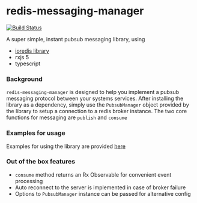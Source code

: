 # redis-messaging-manager

[![Build Status](https://travis-ci.org/tomyitav/redis-messaging-manager.svg?branch=master)](https://travis-ci.org/tomyitav/redis-messaging-manager)

A super simple, instant pubsub messaging library, using
 
+ [ioredis library](https://github.com/luin/ioredis)
+ rxjs 5
+ typescript

### Background

`redis-messaging-manager` is designed to help you implement a pubsub
messaging protocol between your systems services. After installing the
library as a dependency, simply use the `PubsubManager` object provided
by the library to setup a connection to a redis broker instance.
The two core functions for messaging are `publish` and `consume`

### Examples for usage

Examples for using the library are provided [here](https://github.com/tomyitav/redis-messaging-manager-example)

### Out of the box features

+ `consume` method returns an Rx Observable for convenient event processing
+ Auto reconnect to the server is implemented in case of broker failure
+ Options to `PubsubManager` instance can be passed for alternative config
